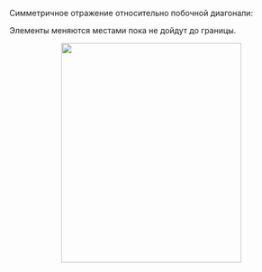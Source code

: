 Симметричное отражение относительно побочной диагонали:

Элементы меняются местами пока не дойдут до границы.

<p align="center">
  <img src="https://github.com/Macc0de/C_collection/assets/138070020/6bc6e98e-b956-4ba4-a148-e3a7fbbbd445" height="390" width="320">
</p>

